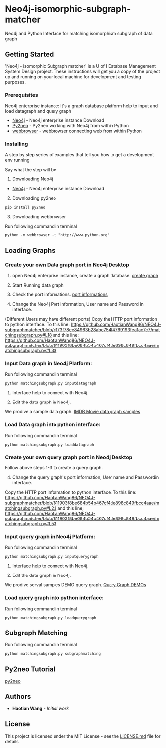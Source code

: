 # Neo4j-isomorphic-subgraph-matcher

Neo4j and Python Interface for matching isomorphism subgraph of data graph

## Getting Started

'Neo4j - isomorphic Subgraph matcher' is a U of I Database Management System Design project. These instructions will get you a copy of the project up and running on your local machine for development and testing purposes. 

### Prerequisites

Neo4j enterprise instance: It's a graph database platform help to input and load datagraph and query graph
* [Neo4j](https://neo4j.com/download/) - Neo4j enterprise instance Download
* [Py2neo](https://pypi.org/project/py2neo/) - Py2neo working with Neo4j from within Python
* [webbrowser](https://docs.python.org/2/library/webbrowser.html) - webbrowser connecting web from within Python

### Installing

A step by step series of examples that tell you how to get a development env running

Say what the step will be

1. Downloading Neo4j

* [Neo4j](https://neo4j.com/download/) - Neo4j enterprise instance Download

2. Downloading py2neo
```
pip install py2neo
```

3. Downloading webbrowser

Run following command in terminal
```
python -m webbrowser -t "http://www.python.org"
```
## Loading Graphs
### Create your own Data graph port in Neo4j Desktop

1. open Neo4j enterprise instance, create a graph database. 
[create graph](https://github.com/HaotianWang86/NEO4J-subgraphmatcher/blob/master/fig/create%20graph.PNG)

2. Start Running data graph 

3. Check the port informations. [port informations](https://github.com/HaotianWang86/NEO4J-subgraphmatcher/blob/master/fig/HTTP%20port.PNG)

4. Change the Neo4j Port information, User name and Password in interface. 

(Different Users may have different ports)
Copy the HTTP port information to python interface. To this line:
https://github.com/HaotianWang86/NEO4J-subgraphmatcher/blob/c173f78ee84963b28abc754f4769193fea1ac7c7/matchingsubgraph.py#L18
and this line:
https://github.com/HaotianWang86/NEO4J-subgraphmatcher/blob/811903f8be684b54b467cf4de898c849fbcc4aae/matchingsubgraph.py#L38

### Input Data graph in Neo4j Platform:

Run following command in terminal
```
python matchingsubgraph.py inputdatagraph
```

1. Interface help to connect with Neo4j.

2. Edit the data graph in Neo4j.

We prodive a sample data graph.
[IMDB Movie data graph samples](https://github.com/HaotianWang86/NEO4J-subgraphmatcher/blob/master/samples/datagraph_samples/datagraph)

### Load Data graph into python interface:
Run following command in terminal
```
python matchingsubgraph.py loaddatagraph
```

### Create your own query graph port in Neo4j Desktop

Follow above steps 1-3 to create a query graph. 

4. Change the query graph's port information, User name and Passwordin interface.

Copy the HTTP port information to python interface. To this line:
https://github.com/HaotianWang86/NEO4J-subgraphmatcher/blob/811903f8be684b54b467cf4de898c849fbcc4aae/matchingsubgraph.py#L23
and this line;
https://github.com/HaotianWang86/NEO4J-subgraphmatcher/blob/811903f8be684b54b467cf4de898c849fbcc4aae/matchingsubgraph.py#L53

### Input query graph in Neo4j Platform:

Run following command in terminal
```
python matchingsubgraph.py inputquerygraph
```

1. Interface help to connect with Neo4j.

2. Edit the data graph in Neo4j.

We prodive serval samples DEMO query graph.
[Query Graph DEMOs](https://github.com/HaotianWang86/NEO4J-subgraphmatcher/blob/master/samples/querygraph_samples/querygraph_test)

### Load query graph into python interface:

Run following command in terminal
```
python matchingsubgraph.py loadquerygraph
```


## Subgraph Matching

Run following command in terminal
```
python matchingsubgraph.py subgraphmatching
```


## Py2neo Tutorial

[py2neo](https://nicolewhite.github.io/neo4j-jupyter/hello-world.html)


## Authors

* **Haotian Wang** - *Initial work* 

## License

This project is licensed under the MIT License - see the [LICENSE.md](LICENSE.md) file for details

